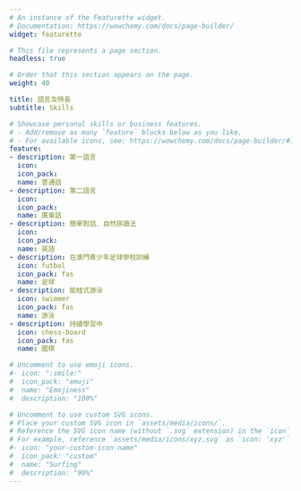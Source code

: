 ```yaml
---
# An instance of the Featurette widget.
# Documentation: https://wowchemy.com/docs/page-builder/
widget: featurette

# This file represents a page section.
headless: true

# Order that this section appears on the page.
weight: 40

title: 語言及特長
subtitle: Skills

# Showcase personal skills or business features.
# - Add/remove as many `feature` blocks below as you like.
# - For available icons, see: https://wowchemy.com/docs/page-builder/#icons
feature:
- description: 第一語言
  icon:
  icon_pack:
  name: 普通話
- description: 第二語言
  icon:
  icon_pack:
  name: 廣東話
- description: 簡單對話、自然拼讀法
  icon:
  icon_pack:
  name: 英語
- description: 在澳門青少年足球學校訓練
  icon: futbol
  icon_pack: fas
  name: 足球
- description: 能蛙式游泳
  icon: swimmer
  icon_pack: fas
  name: 游泳
- description: 持續學習中
  icon: chess-board
  icon_pack: fas
  name: 圍棋

# Uncomment to use emoji icons.
#- icon: ":smile:"
#  icon_pack: "emoji"
#  name: "Emojiness"
#  description: "100%"  

# Uncomment to use custom SVG icons.
# Place your custom SVG icon in `assets/media/icons/`.
# Reference the SVG icon name (without `.svg` extension) in the `icon` field.
# For example, reference `assets/media/icons/xyz.svg` as `icon: 'xyz'`
#- icon: "your-custom-icon-name"
#  icon_pack: "custom"
#  name: "Surfing"
#  description: "90%"
---
```

